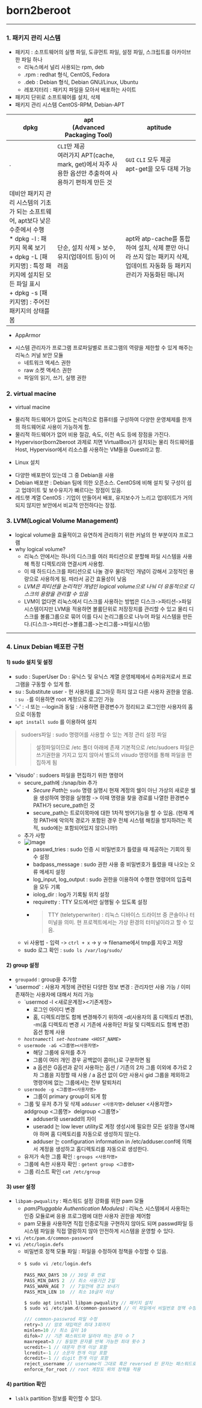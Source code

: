 # born2beroot

-----
### 1. 패키지 관리 시스템
+ 패키지 : 소프트웨어의 실행 파일, 도큐먼트 파일, 설정 파일, 스크립트를 아카이브한 파일 하나
  * 리눅스에서 널리 사용되는 rpm, deb
  * .rpm : redhat 형식, CentOS, Fedora
  * .deb : Debian 형식, Debian GNU/Linux, Ubuntu
  * 레포지터리 : 패키지 파일을 모아서 배포하는 사이트
+ 패키지 단위로 소프트웨어를 설치, 삭제
+ 패키지 관리 시스템 CentOS-RPM, Debian-APT

dpkg| apt<br>(Advanced Packaging Tool)| aptitude
---|---|---
. |`CLI`만 제공<br> 여러가지 APT(cache, mark, get)에서 자주 사용한 옵션만 추출하여 사용하기 편하게 만든 것 | `GUI` `CLI` 모두 제공<br> apt-get을 모두 대체 가능
데비안 패키지 관리 시스템의 기초가 되는 소프트웨어, apt보다 낮은 수준에서 수행<br>* dpkg -l : 패키지 목록 보기<br>+ dpkg -L [패키지명] : 특정 패키지에 설치된 모든 파일 표시<br>+ dpkg -s [패키지명] : 주어진 패키지의 상태를 봄 |단순, 설치 삭제 > 보수, 유지(업데이트 등)이 어려움 | apt와 atp-cache를 통합하여 설치, 삭제 뿐만 아니라 쓰지 않는 패키지 삭제, 업데이트 자동화 등 패키지 관리가 자동화된 매니저
 + AppArmor
  * 시스템 관리자가 프로그램 프로파일별로 프로그램의 역량을 제한할 수 있게 해주는 리눅스 커널 보안 모듈
    - 네트워크 엑세스 권한
    - raw 소켓 액세스 권한
    - 파일의 읽기, 쓰기, 실행 권한 
### 2. virtual macine
+ virtual macine
 * 물리적 하드웨어가 없어도 논리적으로 컴퓨터를 구성하여 다양한 운영체제를 한개의 하드웨어로 사용이 가능하게 함.
 * 물리적 하드웨어가 없어 비용 절감, 속도, 이전 속도 등에 장점을 가진다.
 * Hypervisor(born2beroot 과제로 치면 VirtualBox)가 설치되는 물리 하드웨어를 Host, Hypervisor에서 리소스를 사용하는 VM들을 Guest라고 함.
+ Linux 설치
 * 다양한 배포판이 있는데 그 중 Debian을 사용
 * Debian 배포판 : Debian 팀에 의한 오픈소스. CentOS에 비해 설치 및 구성이 쉽고 업데이트 및 보수유지가 빠르다는 장점이 있음.
 * 레드햇 계열 CentOS : 기업이 만들어서 배포, 유지보수가 느리고 업데이트가 거의 되지 않지만 보안에서 비교적 안전하다는 장점.

### 3. LVM(Logical Volume Management)
 + logical volume을 효율적이고 유연하게 관리하기 위한 커널의 한 부분이자 프로그램
 + why logical volume?
   * 리눅스 안에서는 하나의 디스크를 여러 파티션으로 분할해 파일 시스템을 사용해 특정 디렉토리와 연결시켜 사용함.
   * 이 때 하드디스크를 파티션으로 나눌 경우 물리적인 개념이 강해서 고정적인 용량으로 사용하게 됨. 따라서 공간 효율성이 낮음
   * *LVM은 파티션을 논리적인 개념인 logical volume으로 나눠 더 유동적으로 디스크의 용량을 관리할 수 있음*
   * LVM이 없다면 리눅스에서 디스크를 사용하는 방법은 디스크->파티션->파일시스템이지만 LVM을 적용하면 볼륨단위로 저장장치를 관리할 수 있고 물리 디스크를 볼륨그룹으로 묶어 이를 다시 논리그룹으로 나누어 파일 시스템을 만든다.(디스크->파티션->볼륨그룹->논리그룹->파일시스템)
----
###  4. Linux Debian 배포판 구현

#### 1) sudo 설치 및 설정
+ sudo : SuperUser Do : 유닉스 및 유닉스 계열 운영체제에서 슈퍼유저로서 프로그램을 구동할 수 있게 함.
+ su : Substitute user - 현 사용자를 로그아웃 하지 않고 다른 사용자 권한을 얻음. : `su -`를 이용하면 root 계정으로 로그인 가능
+ '-' : -l 또는 --login과 동일 : 사용하면 환경변수가 정리되고 로그인한 사용자의 홈으로 이동함
+ `apt install sudo` 를 이용하여 설치
> sudoers파일 : sudo 명령어를 사용할 수 있는 계정 관리 설정 파일
> > 설정파일이므로 /etc 폴더 아래에 존재
> > 기본적으로 /etc/sudoers 파일은 쓰기권한을 가지고 있지 않아서 별도의 *visudo* 명령어를 통해 파일을 편집하게 됨
+ 'visudo' : sudoers 파일을 편집하기 위한 명령어
  * secure_path에 :/snap/bin 추가
    - *Secure Path*는 `sudo` 명령 실행시 현재 계정의 쉘이 아닌 가상의 새로운 쉘을 생성하여 명령을 실행함 -> 이때 명령을 찾을 경로를 나열한 환경변수 PATH가 secure_path인 것
    - secure_path는 트로이목마에 대한 1차적 방어기능을 할 수 있음. (현재 계정 PATH에 악의적 경로가 포함된 경우 전체 시스템 해킹을 방지하려는 목적, sudo에는 포함되어있지 않으니까!)
  * 추가 사항
  * ![image](https://user-images.githubusercontent.com/39961274/190332837-92aa4254-74a6-49e8-bd90-cb9858233e54.png)
    - passwd_tries : sudo 인증 시 비밀번호가 틀렸을 때 제공하는 기회의 횟수 설정
    - badpass_message : sudo 권한 사용 중 비밀번호가 틀렸을 때 나오는 오류 메세지 설정
    - log_input, log_output : sudo 권한을 이용하여 수행한 명령어의 입출력을 모두 기록
    - iolog_dir : log가 기록될 위치 설정
    - requiretty : TTY 모드에서만 실행될 수 있도록 설정
    - > TTY (teletyperwriter) : 리눅스 디바이스 드라이브 중 콘솔이나 터미널을 의미. 현 프로젝트에서는 가상 환경의 터미널이라고 할 수 있음.
   * vi 사용법 - 입력 -> `ctrl + x` -> y -> filename에서 tmp를 지우고 저장
   * sudo 로그 확인 : `sudo ls /var/log/sudo/`

#### 2) group 설정
 + `groupadd` : group을 추가함
 + 'usermod' : 사용자 계정에 관련된 다양한 정보 변경 : 관리자만 사용 가능 / 이미 존재하는 사용자에 대해서 처리 가능
   * `usermod -l <새로운계정><기존계정>
     - 로그인 아이디 변경
     - 홈, 디렉토리명도 함께 변경해주기 위하여 -d(사용자의 홈 디렉토리 변경), -m(홈 디렉토리 변경 시 기존에 사용하던 파일 및 디렉토리도 함께 변경) 옵션 함께 사용
   * *`hostnamectl set-hostname <HOST_NAME>`*
   * `usermode -aG <그룹명><사용자명>`
      - 해당 그룹에 유저를 추가
      - 그룹이 여러 개인 경우 공백없이 콤마(,)로 구분하면 됨
      - a 옵션은 G옵션과 같이 사용하는 옵션 / 기존의 2차 그룹 이외에 추가로 2차 그룹을 지정할 때 사용 / a 옵션 없이 G만 사용시 gid 그룹을 제외하고 명령어에 없는 그룹에서는 전부 탈퇴처리
   * `usermode -g <그룹명><사용자명>`
      - 그룹이 primary group이 되게 함
   * 그룹 및 유저 추가 및 삭제 `adduser <사용자명>` deluser <사용자명>` `addgroup <그룹명>` `delgroup <그룹명>`
      - adduser와 useradd의 차이
      - useradd 는 low lever utility로 계정 생성시에 필요한 모든 설정을 명시해야 하며 홈 디렉토리를 자동으로 생성하지 않는다.
      - adduser 는 configuration information in /etc/adduser.conf에 의해서 계정을 생성하고 홈디렉토리를 자동으로 생성한다.
   * 유저가 속한 그룹 확인  : `groups <사용자명>`
   * 그룹에 속한 사용자 확인 : `getent group <그룹명>`
   * 그룹 리스트 확인 `cat /etc/group`

#### 3) user 설정
 + `libpam-pwquality` : 패스워드 설정 강화를 위한 pam 모듈
   * *pam(Pluggable Authentication Modules)* : 리눅스 시스템에서 사용하는 인증 모듈로써 응용 프로그램에 대한 사용자 권한을 제어함
   * pam 모듈을 사용하면 직접 인증로직을 구현하지 않아도 되며 passwd파일 등 시스템 파일을 직접 열람하지 않아 안전하게 시스템을 운영할 수 있다.
 + `vi /etc/pam.d/common-password`
 + `vi /etc/login.defs`
   * 비밀번호 정책 모듈 파일 : 파일을 수정하여 정책을 수정할 수 있음.
   * ```c
     $ sudo vi /etc/login.defs
 
     PASS_MAX_DAYS 30 // 30일 후 만료
     PASS_MIN_DAYS 2  // 최소 사용기간 2일
     PASS_WARN_AGE 7  // 7일전에 경고 보내기
     PASS_MIN_LEN 10  // 최소 10글자 이상

     $ sudo apt install libpam-pwquality // 패키지 설치
     $ sudo vi /etc/pam.d/common-password // 이 파일에서 비밀번호 정책 수정

     /// common-passwrod 파일 수정
     retry=3 // 암호 재입력은 최대 3회까지
     minlen=10 // 최소 길이 10
     difok=7 // 기존 패스워드와 달라야 하는 문자 수 7
     maxrepeat=3 // 동일한 문자를 반복 가능한 최대 횟수 3
     ucredit=-1 // 대문자 한개 이상 포함
     lcredit=-1 // 소문자 한개 이상 포함
     dcredit=-1 // digit 한개 이상 포함
     reject_username // username이 그대로 혹은 reversed 된 문자는 패스워드로 사용 불가
     enforce_for_root // root 계정도 위의 정책들 적용
      ```
#### 4) partition 확인
  + `lsblk` partition 정보를 확인할 수 있다.
